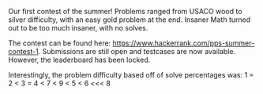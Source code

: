 Our first contest of the summer! Problems ranged from USACO wood to silver difficulty, with an easy gold problem at the end. Insaner Math turned out to be too much insaner, with no solves.

The contest can be found here: https://www.hackerrank.com/pps-summer-contest-1. Submissions are still open and testcases are now available. However, the leaderboard has been locked.

Interestingly, the problem difficulty based off of solve percentages was: 1 = 2 < 3 = 4 < 7 < 9 < 5 < 6 <<< 8
